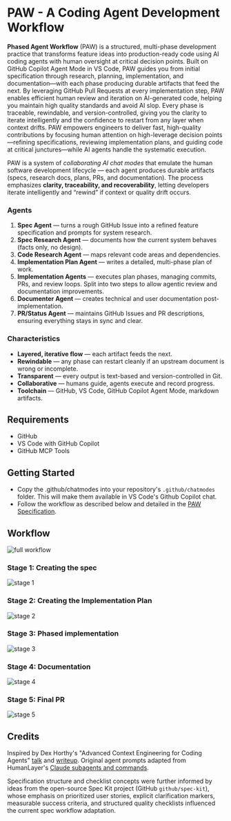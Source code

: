 # PAW - A Coding Agent Development Workflow

**Phased Agent Workflow** (PAW) is a structured, multi-phase development practice that transforms feature ideas into production-ready code using AI coding agents with human oversight at critical decision points. Built on GitHub Copilot Agent Mode in VS Code, PAW guides you from initial specification through research, planning, implementation, and documentation—with each phase producing durable artifacts that feed the next. By leveraging GitHub Pull Requests at every implementation step, PAW enables efficient human review and iteration on AI-generated code, helping you maintain high quality standards and avoid AI slop. Every phase is traceable, rewindable, and version-controlled, giving you the clarity to iterate intelligently and the confidence to restart from any layer when context drifts. PAW empowers engineers to deliver fast, high-quality contributions by focusing human attention on high-leverage decision points—refining specifications, reviewing implementation plans, and guiding code at critical junctures—while AI agents handle the systematic execution.

PAW is a system of *collaborating AI chat modes* that emulate the human software development lifecycle — each agent produces durable artifacts (specs, research docs, plans, PRs, and documentation).
The process emphasizes **clarity, traceability, and recoverability**, letting developers iterate intelligently and “rewind” if context or quality drift occurs.

### Agents

1. **Spec Agent** — turns a rough GitHub Issue into a refined feature specification and prompts for system research.
2. **Spec Research Agent** — documents how the current system behaves (facts only, no design).
3. **Code Research Agent** — maps relevant code areas and dependencies.
4. **Implementation Plan Agent** — writes a detailed, multi-phase plan of work.
5. **Implementation Agents** — executes plan phases, managing commits, PRs, and review loops. Split into two steps to allow agentic review and documentation improvements.
6. **Documenter Agent** — creates technical and user documentation post-implementation.
7. **PR/Status Agent** — maintains GitHub Issues and PR descriptions, ensuring everything stays in sync and clear.

### Characteristics

* **Layered, iterative flow** — each artifact feeds the next.
* **Rewindable** — any phase can restart cleanly if an upstream document is wrong or incomplete.
* **Transparent** — every output is text-based and version-controlled in Git.
* **Collaborative** — humans guide, agents execute and record progress.
* **Toolchain** — GitHub, VS Code, GitHub Copilot Agent Mode, markdown artifacts.

## Requirements

- GitHub
- VS Code with GitHub Copilot
- GitHub MCP Tools

## Getting Started

- Copy the .github/chatmodes into your repository's `.github/chatmodes` folder. This will make them available in VS Code's Github Copilot chat.
- Follow the workflow as described below and detailed in the [PAW Specification](paw-specification.md).

## Workflow

![full workflow](./img/full-workflow.png)

### Stage 1: Creating the spec

![stage 1](./img/workflow-stage-1.png)

### Stage 2: Creating the Implementation Plan

![stage 2](./img/workflow-stage-2.png)

### Stage 3: Phased implementation

![stage 3](./img/workflow-stage-3.png)

### Stage 4: Documentation

![stage 4](./img/workflow-stage-4.png)

### Stage 5: Final PR

![stage 5](./img/workflow-stage-5.png)

## Credits

Inspired by Dex Horthy's "Advanced Context Engineering for Coding Agents" [talk](https://youtu.be/IS_y40zY-hc?si=27dVJV7LlYDh7woA) and [writeup](https://github.com/humanlayer/advanced-context-engineering-for-coding-agents/blob/main/ace-fca.md). Original agent prompts adapted from HumanLayer's [Claude subagents and commands](https://github.com/humanlayer/humanlayer/tree/main/.claude).

Specification structure and checklist concepts were further informed by ideas from the open-source Spec Kit project (GitHub `github/spec-kit`), whose emphasis on prioritized user stories, explicit clarification markers, measurable success criteria, and structured quality checklists influenced the current spec workflow adaptation.

